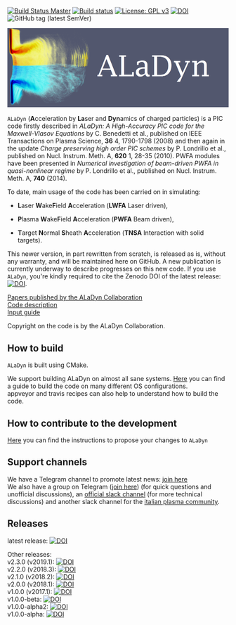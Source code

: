 [![Build Status Master](https://travis-ci.org/ALaDyn/ALaDyn.png?branch=master)](https://travis-ci.org/ALaDyn/ALaDyn "master")
[![Build status](https://ci.appveyor.com/api/projects/status/evol3yvpqqfyxi7p?svg=true)](https://ci.appveyor.com/project/cenit/aladyn-kul79)
[![License: GPL v3](https://img.shields.io/badge/License-GPLv3-blue.svg)](https://www.gnu.org/licenses/gpl-3.0)
[![DOI](https://zenodo.org/badge/doi/10.5281/zenodo.592388.svg)](http://dx.doi.org/10.5281/zenodo.592388)
![GitHub tag (latest SemVer)](https://img.shields.io/github/tag/aladyn/aladyn.svg?label=Latest%20Release)

![ALaDyn Logo](https://raw.githubusercontent.com/ALaDyn/ALaDyn/master/media/logo.png)

`ALaDyn` (**A**cceleration by **La**ser and **Dyn**amics of charged particles) is a PIC code firstly described in *ALaDyn: A High-Accuracy PIC code for the Maxwell-Vlasov Equations* by C. Benedetti et al., published on IEEE Transactions on Plasma Science, **36** 4, 1790-1798 (2008) and then again in the update *Charge preserving high order PIC schemes* by P. Londrillo et al., published on Nucl. Instrum. Meth. A, **620** 1, 28-35 (2010). PWFA modules have been presented in *Numerical investigation of beam-driven PWFA in quasi-nonlinear regime* by P. Londrillo et al., published on Nucl. Instrum. Meth. A, **740** (2014).

To date, main usage of the code has been carried on in simulating:

- **L**aser **W**ake**F**ield **A**cceleration (**LWFA** Laser driven),

- **P**lasma **W**ake**F**ield **A**cceleration (**PWFA** Beam driven),

- **T**arget **N**ormal **S**heath **A**cceleration (**TNSA** Interaction with solid targets).

This newer version, in part rewritten from scratch, is released as is, without any warranty, and will be maintained here on GitHub. A new publication is currently underway to describe progresses on this new code. If you use `ALaDyn`, you're kindly required to cite the Zenodo DOI of the latest release: [![DOI](https://zenodo.org/badge/doi/10.5281/zenodo.592388.svg)](http://dx.doi.org/10.5281/zenodo.592388).

[Papers published by the ALaDyn Collaboration](https://aladyn.github.io/Papers/)  
[Code description](./docs/pages/DESCRIPTION.md)  
[Input guide](./docs/pages/NAMELIST_GUIDE.md)

Copyright on the code is by the ALaDyn Collaboration.

## How to build

`ALaDyn` is built using CMake.

We support building ALaDyn on almost all sane systems. [Here](./docs/pages/BUILD.md) you can find a guide to build the code on many different OS configurations.  
appveyor and travis recipes can also help to understand how to build the code.

## How to contribute to the development

[Here](./docs/pages/CONTRIBUTING.md) you can find the instructions to propose your changes to `ALaDyn`

## Support channels

We have a Telegram channel to promote latest news: [join here](https://t.me/ALaDyn_Collaboration)  
We also have a group on Telegram ([join here](https://t.me/ALaDyn_Chat)) (for quick questions and unofficial discussions), an [official slack channel](http://aladyn.slack.com) (for more technical discussions) and another slack channel for the [italian plasma community](http://plasmaitaly.slack.com).

## Releases

latest release:  [![DOI](https://zenodo.org/badge/doi/10.5281/zenodo.3607652.svg)](http://dx.doi.org/10.5281/zenodo.3607652)

Other releases:  
v2.3.0 (v2019.1): [![DOI](https://zenodo.org/badge/DOI/10.5281/zenodo.2626679.svg)](https://doi.org/10.5281/zenodo.2626679)  
v2.2.0 (v2018.3): [![DOI](https://zenodo.org/badge/DOI/10.5281/zenodo.1477315.svg)](https://doi.org/10.5281/zenodo.1477315)  
v2.1.0 (v2018.2): [![DOI](https://zenodo.org/badge/DOI/10.5281/zenodo.1406920.svg)](https://doi.org/10.5281/zenodo.1406920)  
v2.0.0 (v2018.1): [![DOI](https://zenodo.org/badge/DOI/10.5281/zenodo.1195760.svg)](https://doi.org/10.5281/zenodo.1195760)  
v1.0.0 (v2017.1): [![DOI](https://zenodo.org/badge/DOI/10.5281/zenodo.1065413.svg)](https://doi.org/10.5281/zenodo.1065413)  
v1.0.0-beta: [![DOI](https://zenodo.org/badge/DOI/10.5281/zenodo.49553.svg)](https://doi.org/10.5281/zenodo.49553)  
v1.0.0-alpha2: [![DOI](https://zenodo.org/badge/doi/10.5281/zenodo.48933.svg)](http://dx.doi.org/10.5281/zenodo.48933)  
v1.0.0-alpha: [![DOI](https://zenodo.org/badge/doi/10.5281/zenodo.47467.svg)](http://dx.doi.org/10.5281/zenodo.47467)

